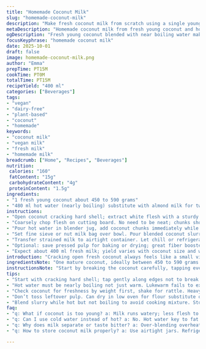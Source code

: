```yaml
---
title: "Homemade Coconut Milk"
slug: "homemade-coconut-milk"
description: "Make fresh coconut milk from scratch using a single young coconut and hot water. Coarsely chop the white flesh, blend thoroughly, then strain through a fine mesh or cheesecloth pressing out all liquids. Refrigerate to settle fat and use within days. Replace water with light almond milk for a subtle twist. No additives needed. No preservatives, no waste. A straightforward base for curries, desserts, or beverages."
metaDescription: "Homemade coconut milk from fresh young coconut and hot water. Blend, strain, press hard to get creamy milk. Use almond milk for subtle nutty change."
ogDescription: "Fresh young coconut blended with near boiling water makes creamy coconut milk. Strain well, refrigerate, stir fat back in before use. Use pulp for baking."
focusKeyphrase: "homemade coconut milk"
date: 2025-10-01
draft: false
image: homemade-coconut-milk.png
author: "Emma"
prepTime: PT15M
cookTime: PT0M
totalTime: PT15M
recipeYield: "400 ml"
categories: ["Beverages"]
tags:
- "vegan"
- "dairy-free"
- "plant-based"
- "coconut"
- "homemade"
keywords:
- "coconut milk"
- "vegan milk"
- "fresh milk"
- "homemade milk"
breadcrumb: ["Home", "Recipes", "Beverages"]
nutrition: 
 calories: "160"
 fatContent: "15g"
 carbohydrateContent: "4g"
 proteinContent: "1.5g"
ingredients:
- "1 fresh young coconut about 450 to 590 grams"
- "480 ml hot water (nearly boiling) substitute with almond milk for twist"
instructions:
- "Open coconut cracking hard shell; extract white flesh with a sturdy spoon or knife. Tap repeatedly, pry carefully to preserve flesh integrity."
- "Coarsely chop flesh on cutting board. No need to be neat; chunks should be manageable for blender blades."
- "Pour hot water in blender jug, add coconut chunks immediately while water still steaming. Blend on high for 2 to 3 minutes watching mixture turn creamy and frothy. Stop before overheating blender motor."
- "Set fine sieve or nut milk bag over bowl. Pour blended coconut slurry. Press firmly with back of ladle or squeeze cloth thoroughly. Liquid runs clear of pulp; stop pressing once no more drips form."
- "Transfer strained milk to airtight container. Let chill or refrigerate ASAP. Cream rises atop; stir gently before use to reincorporate."
- "Optional: save pressed pulp for baking or drying; great fiber booster."
- "Expect about 400 ml fresh milk; yield varies with coconut size and water amount."
introduction: "Cracking open fresh coconut always feels like a small victory in the kitchen. No cans, no preservatives. Just pure fat-rich coconut essence extracted the old way. You learn to spot a good coconut by its weight and how it rattles when shaken. Freshly shredded flesh feels firm, slightly moist, not too dry or slimy. I never rush the chopping step; it lets you check for blemishes and removes any bits of shell. The blender takes the strain but blending too little leaves chunky bits that spoil the texture; too long and you risk heating the mixture, which dulls the fresh aroma and wakes bitterness. Straining needs patience; pressing well means richer milk, not watery juice. The leftover pulp? Don’t toss. It’s waiting to become cookies or granola alternates. Refrigerated milk thickens and layers fat atop, a good sign. Stir before use or scoop the cream straight onto hot dishes for richness. This is fresh coconut milk stripped down to basics, no extras, just coconut and water. Old tins can’t compete."
ingredientsNote: "One mature coconut, ideally between 450 to 590 grams shell weight yields the right amount of meat. Too young coconuts have more water and less flesh, making for thinner milk. Hot water must be close to boiling to coax the fats and fibers out but not so hot it cooks or curdles the mix. Using almond milk instead of water adds a nutty undertone and creaminess without overpowering the natural coconut flavor. Do not use cold water — it won’t extract fats properly. Always check the coconut for freshness; smell is your first clue — must be sweet, not sour or musty. The chopping technique matters—bigger chunks strain less efficiently; small bits can gum up your sieve. You’ll need a fine mesh, nut milk bag, or double layer cheesecloth for best results. Investing in a good blender with speed control makes a difference; underpowered ones will leave stringy pulp. Pressing the coconut slurry hard is worth the effort, extracts that essential creamy fat. Keep leftover pulp—it’s valuable. It works in baking or dehydrated for flour replacement."
instructionsNote: "Start by breaking the coconut carefully, tapping evenly along its circumference until opening the shell. Use a butter knife or spoon to pry flesh out; patience prevents shards mixing in. Chopping the meat into coarse chunks sets things up for the blender but don’t overdo it; smaller pieces may clog or clog the sieve later. Pouring hot water over the chopped flesh extracted maximum fat and flavor; lukewarm water won’t break down fibers sufficiently. Two to three minutes on high in the blender creates a thick slurry; stop if motor sounds strained or if mix starts bubbling too vigorously—too much heat from friction can dull flavor. Straining: place sieve or nut milk bag over a big bowl, and pour slowly. Press leftover pulp firmly with a ladle’s back or squeeze tightly if using cloth. Liquid should be opaque white, hint of coconut aroma. Don’t rush here; weak pressing = watery milk. Pour strained milk into airtight jars, refrigerate immediately to prevent souring. Fat layer settles on top — stir before use. Leftover pulp is fibrous but mild; try drying or baking with it. Watch for signs of spoilage if stored more than 3 days — sour smell or separation beyond fat layer means toss it out."
tips:
- "Start with cracking hard shell; tap gently along edges not to break flesh. Use a sturdy spoon or butter knife to pry chunks out—patience matters. Too fast means shell bits mix in, spoiling texture. White flesh should feel firm moist. Chop coarse. Smaller bits clog sieve quicker; big chunks blend unevenly. Watch blender motor; stop if whining starts—overheating kills aroma. Press slurry thoroughly; liquid runs clearer with firm pressure. Don’t rush strain step; fibrous pulp still holds bit fat. Save pulp for baking or drying; fiber and slight coconut taste remain. Refrigerate milk fast; creamy fat rises on top, stir gently before use to keep texture consistent."
- "Hot water must be nearly boiling not just warm. Lukewarm fails to extract fats fully; milk turns thin, watery. Using almond milk instead adds creaminess and nutty flavor without overpowering but skip if allergic or strong nut taste unwanted. Pour chopped flesh directly into blender with hot water; soak times waste flavor. Blend 2 to 3 minutes on high, watch frothy cream form with small bubbles. If too long motor strains or Mixer hums loud stop immediately, blend in shorter bursts if needed. Strain quickly using nut milk bag or fine mesh. Cloth layers work but soak pulp and press firmly to avoid waste. Store milk up to 3 days chilled; sour smell or separation past cream means discard."
- "Check coconut for freshness by weight first, shake for rattle. Heavy relative to size indicates good flesh inside. Smell raw flesh before chopping; sweet coconut scent only. Sour or musty means discard. Use sharp knife for chopping; uneven pieces slow blending and clog sieve. Blender quality counts; low power leaves stringy pulp and weak milk extraction. Speed control helps; keep blending steady not frantic. Nut milk bags save slurry pressing effort but cloth easier on hands if you lack. After straining press pulp hard with ladle’s back, twisting motion works best. Cream layer after chilling often thickens, scoop separately for richer taste or fold back gently into milk before drinking or cooking."
- "Don’t toss leftover pulp. Can dry in low oven for flour substitute or add wet to cookies, granola for fiber boost. Moisture content varies by coconut age and water ratio; young coconuts have more water and less flesh—milk becomes thinner. Mature coconuts consistently yield richer milk. Always use airtight containers for storage. Temperature variations affect fat layer separation and shelf life. Strain milk fresh always; no additives means quicker spoil. Hot water extraction pulls out fat and fibers, but don’t exceed blender time or heat from friction dulls flavor fast."
- "Blend slurry while hot but not boiling to avoid cooking mixture. Stop blender when creamy and frothy but before bubbles break down too much—keeps fresh aroma. Pour immediately through strainer; warm slurry extracts fat easier. Pressing pulp hard extracts richer milk; watery juice means weak pressing or too coarse chopping. Refrigerate milk ASAP. Fat layer settles on top within hours; stir gently for homogenous texture. Leftover pulp texture varies; smaller chopping bits clog strainers but yield max milk. Store pulp frozen if needed for long term. Blend almond milk substitution creates smoother milk but watch for heavier blending time."
faq:
- "q: What if coconut is too young? a: Milk runs watery; less flesh to extract fat. Try older coconuts around 450-590 grams shell weight. More meat means creamier milk. Young coconuts better for drinking fresh water but weak milk. Substitute with more coconut chunks or less water to thicken."
- "q: Can I use cold water instead of hot? a: No. Hot water key to fat and fiber extraction; cold leaves thin, bland milk. Almond milk works as warm substitute, adds creaminess without overpowering. Cold water results in poor separation; fat doesn’t rise well. Lukewarm water fails too—keep near boiling but not scorching."
- "q: Why does milk separate or taste bitter? a: Over-blending overheats mix; friction heat breaks down fresh aroma, can cause bitterness. Stop blender at frothy creamy stage. Weak pressing leads to watery milk too. Also check coconut freshness; sour or musty smell ruins flavor. Store in airtight container, refrigerate ASAP. Use within 3 days."
- "q: How to store coconut milk properly? a: Use airtight jars. Refrigerate immediately. Cream layer forms fast; stir before use to redistribute. Use within 3 days max. Can freeze but texture changes; thawed milk needs shaking. Leftover pulp store separately; dry for baking or freeze fresh. Avoid exposure to air to prevent spoilage."

---
```

